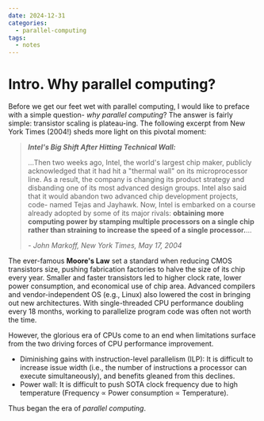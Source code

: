 ```yaml
---
date: 2024-12-31
categories:
  - parallel-computing
tags:
  - notes
---
```


# Intro. Why parallel computing? 

<!-- more -->

Before we get our feet wet with parallel computing, I would like to preface with a simple question- *why parallel computing*? The answer is fairly simple: transistor scaling is plateau-ing. The following excerpt from New York Times (2004!) sheds more light on this pivotal moment:

> ***Intel's Big Shift After Hitting Technical Wall:***
> 
> ...Then two weeks ago, Intel, the world's largest chip maker, publicly acknowledged that it had hit a "thermal wall" on its microprocessor line. As a result, the company is changing its product strategy and disbanding one of its most advanced design groups. Intel also said that it would abandon two advanced chip development projects, code- named Tejas and Jayhawk. Now, Intel is embarked on a course already adopted by some of its major rivals: **obtaining more computing power by stamping multiple processors on a single chip rather than straining to increase the speed of a single processor.**...
> 
> *- John Markoff, New York Times, May 17, 2004*

The ever-famous **Moore's Law** set a standard when reducing CMOS transistors size, pushing fabrication factories to halve the size of its chip every year. Smaller and faster transistors led to higher clock rate, lower power consumption, and economical use of chip area. Advanced compilers and vendor-independent OS (e.g., Linux) also lowered the cost in bringing out new architectures. With single-threaded CPU performance doubling every 18 months, working to parallelize program code was often not worth the time.

However, the glorious era of CPUs come to an end when limitations surface from the two driving forces of CPU performance improvement.

  - Diminishing gains with instruction-level parallelism (ILP): It is difficult to increase issue width (i.e., the number of instructions a processor can execute simultaneously), and benefits gleaned from this declines. 
  - Power wall: It is difficult to push SOTA clock frequency due to high temperature (Frequency $\propto$ Power consumption $\propto$ Temperature).

Thus began the era of *parallel computing*. 